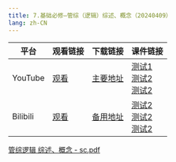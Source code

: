 ```yaml
---
title: 7.基础必修—管综（逻辑）综述、概念（20240409）
lang: zh-CN
---
```



| 平台       | 观看链接   | 下载链接     | 课件链接         |
|----------|--------|----------|--------------|
| YouTube  | [观看]() | [主要地址]() | [测试1]()<br/>[测试2]()<br/>[测试2]()  |
| Bilibili | [观看]() | [备用地址]() | [测试2]()<br/>[测试2]()<br/>[测试2]()      |

[管综逻辑 综述、概念 - sc.pdf](..%2F..%2Fpublic%2Flogic%2F2.%E9%80%BB%E8%BE%91-%E6%AD%A3%E5%BC%8F%E8%AF%BE%2F7.%E5%9F%BA%E7%A1%80%E5%BF%85%E4%BF%AE%E2%80%94%E7%AE%A1%E7%BB%BC%EF%BC%88%E9%80%BB%E8%BE%91%EF%BC%89%E7%BB%BC%E8%BF%B0%E3%80%81%E6%A6%82%E5%BF%B5%EF%BC%8820240409%EF%BC%89%2F%E7%AE%A1%E7%BB%BC%E9%80%BB%E8%BE%91%20%E7%BB%BC%E8%BF%B0%E3%80%81%E6%A6%82%E5%BF%B5%20-%20sc.pdf)


